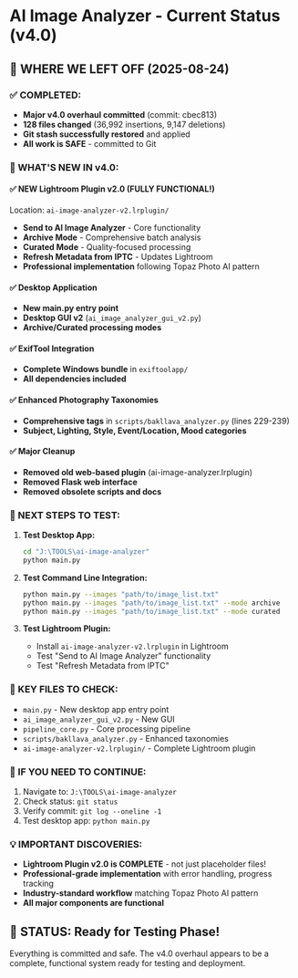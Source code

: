 # AI Image Analyzer - Current Status (v4.0)

## 🎯 WHERE WE LEFT OFF (2025-08-24)

### ✅ COMPLETED:
- **Major v4.0 overhaul committed** (commit: cbec813)
- **128 files changed** (36,992 insertions, 9,147 deletions)
- **Git stash successfully restored** and applied
- **All work is SAFE** - committed to Git

### 🚀 WHAT'S NEW IN v4.0:

#### ✅ NEW Lightroom Plugin v2.0 (FULLY FUNCTIONAL!)
Location: `ai-image-analyzer-v2.lrplugin/`
- **Send to AI Image Analyzer** - Core functionality
- **Archive Mode** - Comprehensive batch analysis
- **Curated Mode** - Quality-focused processing  
- **Refresh Metadata from IPTC** - Updates Lightroom
- **Professional implementation** following Topaz Photo AI pattern

#### ✅ Desktop Application
- **New main.py entry point**
- **Desktop GUI v2** (`ai_image_analyzer_gui_v2.py`)
- **Archive/Curated processing modes**

#### ✅ ExifTool Integration
- **Complete Windows bundle** in `exiftoolapp/`
- **All dependencies included**

#### ✅ Enhanced Photography Taxonomies
- **Comprehensive tags** in `scripts/bakllava_analyzer.py` (lines 229-239)
- **Subject, Lighting, Style, Event/Location, Mood categories**

#### ✅ Major Cleanup
- **Removed old web-based plugin** (ai-image-analyzer.lrplugin)
- **Removed Flask web interface**
- **Removed obsolete scripts and docs**

### 🔧 NEXT STEPS TO TEST:

1. **Test Desktop App:**
   ```bash
   cd "J:\TOOLS\ai-image-analyzer"
   python main.py
   ```

2. **Test Command Line Integration:**
   ```bash
   python main.py --images "path/to/image_list.txt"
   python main.py --images "path/to/image_list.txt" --mode archive
   python main.py --images "path/to/image_list.txt" --mode curated
   ```

3. **Test Lightroom Plugin:**
   - Install `ai-image-analyzer-v2.lrplugin` in Lightroom
   - Test "Send to AI Image Analyzer" functionality
   - Test "Refresh Metadata from IPTC"

### 📁 KEY FILES TO CHECK:
- `main.py` - New desktop app entry point
- `ai_image_analyzer_gui_v2.py` - New GUI
- `pipeline_core.py` - Core processing pipeline
- `scripts/bakllava_analyzer.py` - Enhanced taxonomies
- `ai-image-analyzer-v2.lrplugin/` - Complete Lightroom plugin

### 🔄 IF YOU NEED TO CONTINUE:
1. Navigate to: `J:\TOOLS\ai-image-analyzer`
2. Check status: `git status`
3. Verify commit: `git log --oneline -1`
4. Test desktop app: `python main.py`

### 💡 IMPORTANT DISCOVERIES:
- **Lightroom Plugin v2.0 is COMPLETE** - not just placeholder files!
- **Professional-grade implementation** with error handling, progress tracking
- **Industry-standard workflow** matching Topaz Photo AI pattern
- **All major components are functional**

## 🎉 STATUS: Ready for Testing Phase!

Everything is committed and safe. The v4.0 overhaul appears to be a complete, functional system ready for testing and deployment.
